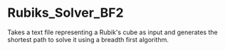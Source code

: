 # Rubiks_Solver_BF2
Takes a text file representing a Rubik's cube as input and generates the shortest path to solve it using a breadth first algorithm.

